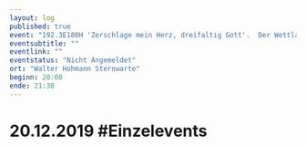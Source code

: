 ```yaml
---
layout: log
published: true
event: "192.3E180H 'Zerschlage mein Herz, dreifaltig Gott'.  Der Wettlauf zur Atombombe"
eventsubtitle: ""
eventlink: ""
eventstatus: "Nicht Angemeldet"
ort: "Walter Hohmann Sternwarte"
beginn: 20:00
ende: 21:30
---
```


# 20.12.2019 #Einzelevents

